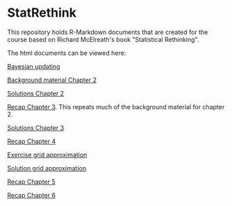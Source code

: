 # StatRethink
This repository holds R-Markdown documents that are created for the course based on Richard McElreath's book "Statistical Rethinking".

The html documents can be viewed here:

[Bayesian updating](https://htmlpreview.github.io/?https://raw.githubusercontent.com/gbiele/StatRethink/master/Chapter1/ExplainBayes.html?token=GHSAT0AAAAAABQGBEQA3DXJNLRBN4SSIWY4YQUSWBQ)

[Background material Chapter 2](https://htmlpreview.github.io/?https://raw.githubusercontent.com/gbiele/StatRethink/master/Chapter2/Chapter2BG.html?token=GHSAT0AAAAAABQGBEQA3DXJNLRBN4SSIWY4YQUSWBQ)

[Solutions Chapter 2](https://htmlpreview.github.io/?https://raw.githubusercontent.com/gbiele/StatRethink/master/Chapter2/Chapter2.html?token=GHSAT0AAAAAABQGBEQA3DXJNLRBN4SSIWY4YQUSWBQ)

[Recap Chapter 3](https://htmlpreview.github.io/?https://raw.githubusercontent.com/gbiele/StatRethink/master/Chapter3/Chapter3Recap.html?token=GHSAT0AAAAAABQGBEQA3DXJNLRBN4SSIWY4YQUSWBQ). This repeats much of the background material for chapter 2.

[Solutions Chapter 3](https://htmlpreview.github.io/?https://raw.githubusercontent.com/gbiele/StatRethink/master/Chapter3/Chapter3.html?token=GHSAT0AAAAAABQGBEQA3DXJNLRBN4SSIWY4YQUSWBQ)

[Recap Chapter 4](https://htmlpreview.github.io/?https://raw.githubusercontent.com/gbiele/StatRethink/master/Chapter4/Chapter4Recap.html?token=GHSAT0AAAAAABQGBEQA3DXJNLRBN4SSIWY4YQUSWBQ)

[Exercise grid approximation](https://htmlpreview.github.io/?https://raw.githubusercontent.com/gbiele/StatRethink/master/Chapter4/BayesGrid.html?token=GHSAT0AAAAAABQGBEQA3DXJNLRBN4SSIWY4YQUSWBQ)

[Solution grid approximation](https://htmlpreview.github.io/?https://raw.githubusercontent.com/gbiele/StatRethink/master/Chapter4/BayesGridWithSol.html?token=GHSAT0AAAAAABQGBEQA3DXJNLRBN4SSIWY4YQUSWBQ)

[Recap Chapter 5](https://htmlpreview.github.io/?https://raw.githubusercontent.com/gbiele/StatRethink/master/Chapter5/Chapter5Recap.html?token=GHSAT0AAAAAABQGBEQA3DXJNLRBN4SSIWY4YQUSWBQ)

[Recap Chapter 6](https://htmlpreview.github.io/?https://raw.githubusercontent.com/gbiele/StatRethink/master/Chapter6/Chapter6Recap.html?token=GHSAT0AAAAAABQGBEQA3DXJNLRBN4SSIWY4YQUSWBQ)
